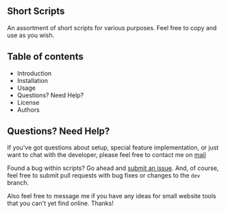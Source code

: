 ## Short Scripts

An assortment of short scripts for various purposes. Feel free to copy and use as you wish.

## Table of contents

* Introduction
* Installation
* Usage
* Questions? Need Help?
* License
* Authors

## Questions? Need Help? 

If you've got questions about setup, special feature implementation, or just want to chat with the developer, please feel free to contact me on <a href="mailto:thilakreddypothuganti@gmail.com">mail</a>

Found a bug within scripts? Go ahead and [submit an issue](https://github.com/ThilakReddyy/). And, of course, feel free to submit pull requests with bug fixes or changes to the `dev` branch.

Also feel free to message me if you have any ideas for small website tools that you can't yet find online. Thanks!

